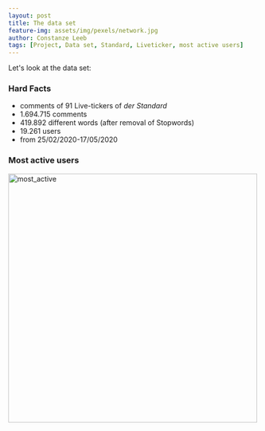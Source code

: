```yaml
---
layout: post
title: The data set
feature-img: assets/img/pexels/network.jpg
author: Constanze Leeb
tags: [Project, Data set, Standard, Liveticker, most active users]
---
```

Let's look at the data set:

<!--more-->
### Hard Facts

- comments of 91 Live-tickers of *der Standard*
- 1.694.715 comments
- 419.892 different words (after removal of Stopwords)
- 19.261 users
- from 25/02/2020-17/05/2020

### Most active users

<img src="\covidinfspreading\assets\img\results\Overall\tabelle_most_active.png" alt="most_active" width="500"/>

